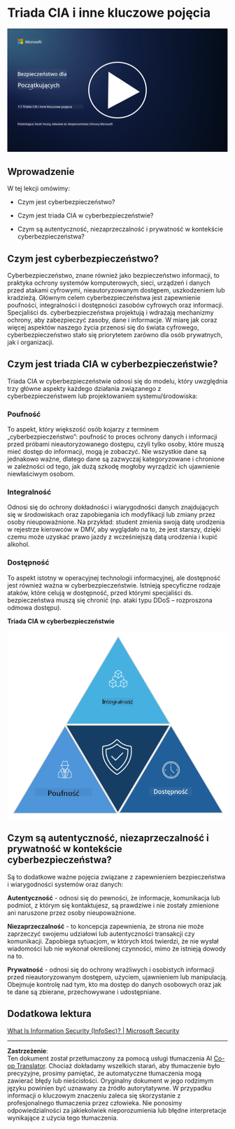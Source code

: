 <!--
CO_OP_TRANSLATOR_METADATA:
{
  "original_hash": "16a76f9fa372fb63cffb6d76b855f023",
  "translation_date": "2025-09-03T17:39:35+00:00",
  "source_file": "1.1 The CIA triad and other key concepts.md",
  "language_code": "pl"
}
-->
# Triada CIA i inne kluczowe pojęcia

[![Obejrzyj wideo](../../translated_images/1-1_placeholder.5743591289ea76087b78301a315f244c665d5266d895538c9d1a52b1f0d08603.pl.png)](https://learn-video.azurefd.net/vod/player?id=d4c2f633-fa6a-4a3d-8d41-7a1d71189832)

## Wprowadzenie

W tej lekcji omówimy:

 - Czym jest cyberbezpieczeństwo?
   
 
 - Czym jest triada CIA w cyberbezpieczeństwie?

   

 - Czym są autentyczność, niezaprzeczalność i prywatność w kontekście cyberbezpieczeństwa?

## Czym jest cyberbezpieczeństwo?

Cyberbezpieczeństwo, znane również jako bezpieczeństwo informacji, to praktyka ochrony systemów komputerowych, sieci, urządzeń i danych przed atakami cyfrowymi, nieautoryzowanym dostępem, uszkodzeniem lub kradzieżą. Głównym celem cyberbezpieczeństwa jest zapewnienie poufności, integralności i dostępności zasobów cyfrowych oraz informacji. Specjaliści ds. cyberbezpieczeństwa projektują i wdrażają mechanizmy ochrony, aby zabezpieczyć zasoby, dane i informacje. W miarę jak coraz więcej aspektów naszego życia przenosi się do świata cyfrowego, cyberbezpieczeństwo stało się priorytetem zarówno dla osób prywatnych, jak i organizacji.

## Czym jest triada CIA w cyberbezpieczeństwie?

Triada CIA w cyberbezpieczeństwie odnosi się do modelu, który uwzględnia trzy główne aspekty każdego działania związanego z cyberbezpieczeństwem lub projektowaniem systemu/środowiska:

### Poufność

To aspekt, który większość osób kojarzy z terminem „cyberbezpieczeństwo”: poufność to proces ochrony danych i informacji przed próbami nieautoryzowanego dostępu, czyli tylko osoby, które muszą mieć dostęp do informacji, mogą je zobaczyć. Nie wszystkie dane są jednakowo ważne, dlatego dane są zazwyczaj kategoryzowane i chronione w zależności od tego, jak dużą szkodę mogłoby wyrządzić ich ujawnienie niewłaściwym osobom.

### Integralność

Odnosi się do ochrony dokładności i wiarygodności danych znajdujących się w środowiskach oraz zapobiegania ich modyfikacji lub zmiany przez osoby nieupoważnione. Na przykład: student zmienia swoją datę urodzenia w rejestrze kierowców w DMV, aby wyglądało na to, że jest starszy, dzięki czemu może uzyskać prawo jazdy z wcześniejszą datą urodzenia i kupić alkohol.

### Dostępność

To aspekt istotny w operacyjnej technologii informacyjnej, ale dostępność jest również ważna w cyberbezpieczeństwie. Istnieją specyficzne rodzaje ataków, które celują w dostępność, przed którymi specjaliści ds. bezpieczeństwa muszą się chronić (np. ataki typu DDoS – rozproszona odmowa dostępu).

**Triada CIA w cyberbezpieczeństwie**

![image](../../translated_images/ciatriad.0cf01e809b3845866bec11e829aac615e19a7b2a2897a4aafeb8000955a3f4b5.pl.png)

## Czym są autentyczność, niezaprzeczalność i prywatność w kontekście cyberbezpieczeństwa?

Są to dodatkowe ważne pojęcia związane z zapewnieniem bezpieczeństwa i wiarygodności systemów oraz danych:

**Autentyczność** - odnosi się do pewności, że informacje, komunikacja lub podmiot, z którym się kontaktujesz, są prawdziwe i nie zostały zmienione ani naruszone przez osoby nieupoważnione.

**Niezaprzeczalność** - to koncepcja zapewnienia, że strona nie może zaprzeczyć swojemu udziałowi lub autentyczności transakcji czy komunikacji. Zapobiega sytuacjom, w których ktoś twierdzi, że nie wysłał wiadomości lub nie wykonał określonej czynności, mimo że istnieją dowody na to.

**Prywatność** - odnosi się do ochrony wrażliwych i osobistych informacji przed nieautoryzowanym dostępem, użyciem, ujawnieniem lub manipulacją. Obejmuje kontrolę nad tym, kto ma dostęp do danych osobowych oraz jak te dane są zbierane, przechowywane i udostępniane.

## Dodatkowa lektura

[What Is Information Security (InfoSec)? | Microsoft Security](https://www.microsoft.com/security/business/security-101/what-is-information-security-infosec#:~:text=Three%20pillars%20of%20information%20security%3A%20the%20CIA%20triad,as%20guiding%20principles%20for%20implementing%20an%20InfoSec%20plan.)

---

**Zastrzeżenie**:  
Ten dokument został przetłumaczony za pomocą usługi tłumaczenia AI [Co-op Translator](https://github.com/Azure/co-op-translator). Chociaż dokładamy wszelkich starań, aby tłumaczenie było precyzyjne, prosimy pamiętać, że automatyczne tłumaczenia mogą zawierać błędy lub nieścisłości. Oryginalny dokument w jego rodzimym języku powinien być uznawany za źródło autorytatywne. W przypadku informacji o kluczowym znaczeniu zaleca się skorzystanie z profesjonalnego tłumaczenia przez człowieka. Nie ponosimy odpowiedzialności za jakiekolwiek nieporozumienia lub błędne interpretacje wynikające z użycia tego tłumaczenia.